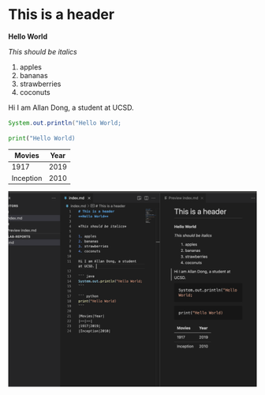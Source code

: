 # This is a header
**Hello World**

*This should be italics*

1. apples
2. bananas
3. strawberries
4. coconuts

Hi I am Allan Dong, a student at UCSD. 

``` java 
System.out.println("Hello World;
```

``` python
print("Hello World)
```

|Movies|Year|
|--|--|
|1917|2019|
|Inception|2010|

![Image](img/cse15l-example.png)